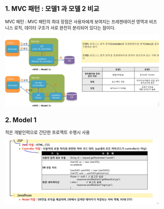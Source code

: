 ## 1. MVC 패턴 : 모델1 과 모델 2 비교

MVC 패턴 : MVC 패턴의 최대 장점은 사용자에게 보여지는 프레젠테이션 영역과 비즈니스 로직, 데이터 구조가 서로 완전히 분리되어 있다는 점이다.

<p align="center">
    <img src="./resource/mvc.PNG">
</p>

## 2. Model 1

적은 개발인력으로 간단한 프로젝트 수행시 사용

<p align="center">
    <img src="./resource/model1.PNG">
</p>
